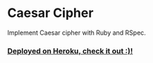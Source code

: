 # Caesar Cipher
Implement Caesar cipher with Ruby and RSpec.
### [Deployed on Heroku, check it out :)!](https://experimental-blogger.herokuapp.com/articles)